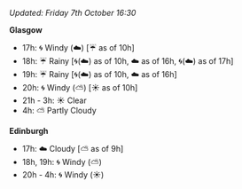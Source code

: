 *Updated: Friday 7th October 16:30*

**Glasgow**

* 17h: :cyclone: Windy (:cloud:) [:umbrella: as of 10h]
* 18h: :umbrella: Rainy [:cyclone:(:cloud:) as of 10h, :cloud: as of 16h, :cyclone:(:cloud:) as of 17h]
* 19h: :umbrella: Rainy [:cyclone:(:cloud:) as of 10h, :cloud: as of 16h]
* 20h: :cyclone: Windy (:partly_sunny:) [:sunny: as of 10h]
* 21h - 3h: :sunny: Clear
* 4h: :partly_sunny: Partly Cloudy

**Edinburgh**

* 17h: :cloud: Cloudy [:partly_sunny: as of 9h]
* 18h, 19h: :cyclone: Windy (:partly_sunny:)
* 20h - 4h: :cyclone: Windy (:sunny:)
